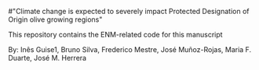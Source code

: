 #"Climate change is expected to severely impact Protected Designation of Origin olive growing regions"

This repository contains the ENM-related code for this manuscript

By: Inês Guise1, Bruno Silva, Frederico Mestre, José Muñoz-Rojas, Maria F. Duarte, José M. Herrera

